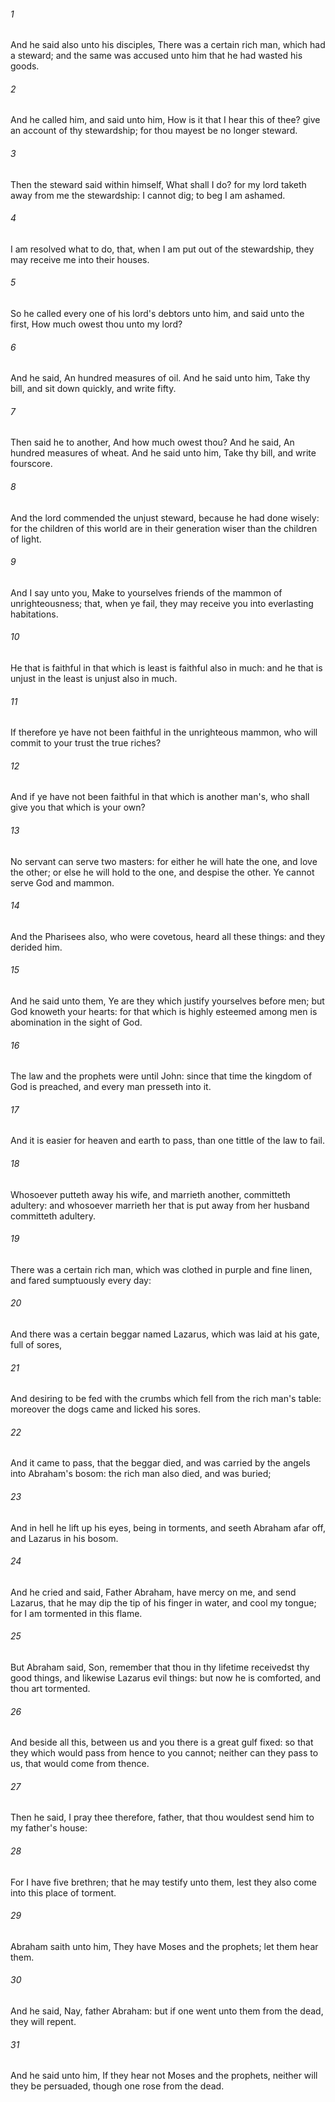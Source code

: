 ###### 1
And he said also unto his disciples, There was a certain rich man, which had a steward; and the same was accused unto him that he had wasted his goods.

###### 2
And he called him, and said unto him, How is it that I hear this of thee? give an account of thy stewardship; for thou mayest be no longer steward.

###### 3
Then the steward said within himself, What shall I do? for my lord taketh away from me the stewardship: I cannot dig; to beg I am ashamed.

###### 4
I am resolved what to do, that, when I am put out of the stewardship, they may receive me into their houses.

###### 5
So he called every one of his lord's debtors unto him, and said unto the first, How much owest thou unto my lord?

###### 6
And he said, An hundred measures of oil. And he said unto him, Take thy bill, and sit down quickly, and write fifty.

###### 7
Then said he to another, And how much owest thou? And he said, An hundred measures of wheat. And he said unto him, Take thy bill, and write fourscore.

###### 8
And the lord commended the unjust steward, because he had done wisely: for the children of this world are in their generation wiser than the children of light.

###### 9
And I say unto you, Make to yourselves friends of the mammon of unrighteousness; that, when ye fail, they may receive you into everlasting habitations.

###### 10
He that is faithful in that which is least is faithful also in much: and he that is unjust in the least is unjust also in much.

###### 11
If therefore ye have not been faithful in the unrighteous mammon, who will commit to your trust the true riches?

###### 12
And if ye have not been faithful in that which is another man's, who shall give you that which is your own?

###### 13
No servant can serve two masters: for either he will hate the one, and love the other; or else he will hold to the one, and despise the other. Ye cannot serve God and mammon.

###### 14
And the Pharisees also, who were covetous, heard all these things: and they derided him.

###### 15
And he said unto them, Ye are they which justify yourselves before men; but God knoweth your hearts: for that which is highly esteemed among men is abomination in the sight of God.

###### 16
The law and the prophets were until John: since that time the kingdom of God is preached, and every man presseth into it.

###### 17
And it is easier for heaven and earth to pass, than one tittle of the law to fail.

###### 18
Whosoever putteth away his wife, and marrieth another, committeth adultery: and whosoever marrieth her that is put away from her husband committeth adultery.

###### 19
There was a certain rich man, which was clothed in purple and fine linen, and fared sumptuously every day:

###### 20
And there was a certain beggar named Lazarus, which was laid at his gate, full of sores,

###### 21
And desiring to be fed with the crumbs which fell from the rich man's table: moreover the dogs came and licked his sores.

###### 22
And it came to pass, that the beggar died, and was carried by the angels into Abraham's bosom: the rich man also died, and was buried;

###### 23
And in hell he lift up his eyes, being in torments, and seeth Abraham afar off, and Lazarus in his bosom.

###### 24
And he cried and said, Father Abraham, have mercy on me, and send Lazarus, that he may dip the tip of his finger in water, and cool my tongue; for I am tormented in this flame.

###### 25
But Abraham said, Son, remember that thou in thy lifetime receivedst thy good things, and likewise Lazarus evil things: but now he is comforted, and thou art tormented.

###### 26
And beside all this, between us and you there is a great gulf fixed: so that they which would pass from hence to you cannot; neither can they pass to us, that would come from thence.

###### 27
Then he said, I pray thee therefore, father, that thou wouldest send him to my father's house:

###### 28
For I have five brethren; that he may testify unto them, lest they also come into this place of torment.

###### 29
Abraham saith unto him, They have Moses and the prophets; let them hear them.

###### 30
And he said, Nay, father Abraham: but if one went unto them from the dead, they will repent.

###### 31
And he said unto him, If they hear not Moses and the prophets, neither will they be persuaded, though one rose from the dead.

